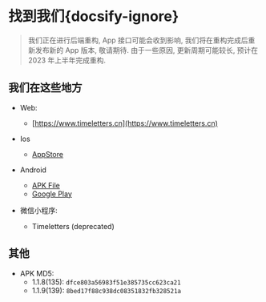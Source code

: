 # 找到我们{docsify-ignore}

> 我们正在进行后端重构, App 接口可能会收到影响, 我们将在重构完成后重新发布新的 App 版本, 敬请期待.
> 由于一些原因, 更新周期可能较长, 预计在 2023 年上半年完成重构.

## 我们在这些地方

- Web: 
  - [https://www.timeletters.cn](https://www.timeletters.cn)

- Ios
  - [AppStore](https://api.timeletters.cn/jump/ios)

- Android
  - [APK File](https://api.timeletters.cn/jump/android)
  <!-- - [HUAWEI App Gallery](http://appgallery.huawei.com/app/C105501773) (unavailable in china) -->
  - [Google Play](https://play.google.com/store/apps/details?id=cn.timemail.xsot) 

- 微信小程序: 
  - Timeletters (deprecated)

## 其他

- APK MD5: 
  - 1.1.8(135): `dfce803a56983f51e385735cc623ca21`
  - 1.1.9(139): `8bed17f88c938dc08351832fb328521a`
